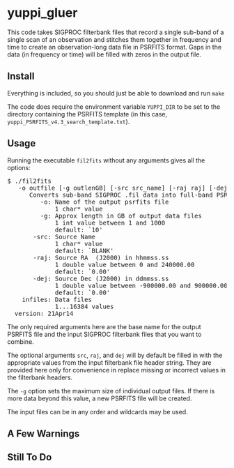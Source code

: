 yuppi_gluer
============

This code takes SIGPROC filterbank files that record a single sub-band of a single
scan of an observation and stitches them together in frequency and time to create
an observation-long data file in PSRFITS format.  Gaps in the data (in frequency or time)
will be filled with zeros in the output file.

Install
---------

Everything is included, so you should just be able to download and run `make`

The code does require the environment variable `YUPPI_DIR` to be set to the 
directory containing the PSRFITS template (in this case, `yuppi_PSRFITS_v4.3_search_template.txt`).


Usage
------ 

Running the executable `fil2fits` without any arguments gives all the options:

<pre>
$ ./fil2fits 
   -o outfile [-g outlenGB] [-src src_name] [-raj raj] [-dej dej] [--] infiles ...
      Converts sub-band SIGPROC .fil data into full-band PSRFITS
         -o: Name of the output psrfits file
             1 char* value
         -g: Approx length in GB of output data files
             1 int value between 1 and 1000
             default: `10'
       -src: Source Name
             1 char* value
             default: `BLANK'
       -raj: Source RA  (J2000) in hhmmss.ss
             1 double value between 0 and 240000.00
             default: `0.00'
       -dej: Source Dec (J2000) in ddmmss.ss
             1 double value between -900000.00 and 900000.00
             default: `0.00'
    infiles: Data files
             1...16384 values
  version: 21Apr14
</pre>

The only required arguments here are the base name for the output PSRFITS file
and the input SIGPROC filterbank files that you want to combine.  

The optional arguments `src`, `raj`, and `dej` will by default be filled in 
with the appropriate values from the input filterbank file header string.  They
are provided here only for convenience in replace missing or incorrect values
in the filterbank headers.

The `-g` option sets the maximum size of individual output files.  If there is more
data beyond this value, a new PSRFITS file will be created.  

The input files can be in any order and wildcards may be used.


A Few Warnings
----------------


Still To Do
---------------

